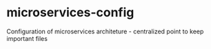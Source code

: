 # microservices-config
Configuration of microservices architeture - centralized point to keep important files
